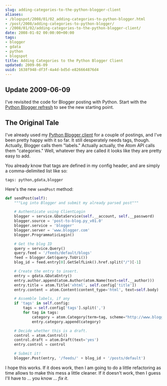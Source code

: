 ```yaml
---
slug: adding-categories-to-the-python-blogger-client
aliases:
- /blogspot/2008/01/02_adding-categories-to-python-blogger.html
- /post/2008/adding-categories-to-python-blogger/
- /2008/01/02/adding-categories-to-the-python-blogger-client/
date: 2008-01-02 00:00:00+00:00
tags:
- blogger
- gdata
- python
- blogspot
title: Adding Categories to the Python Blogger Client
updated: 2009-06-09
uuid: 1638f948-df3f-4a4d-bd5d-e826664876d4
---
```

[Python Blogger refresh]: /post/2009/06/python-blogger-refresh-part-1/

## Update 2009-06-09

I've revisited the code for Blogger posting with Python. Start with the [Python Blogger refresh][] to see the new starting point.
<!-- TEASER_END -->

<h2>The Original Tale</h2>

[Python Blogger client]: /post/2007/12/python-loves-blogger-part-1/

I've already used my [Python Blogger client][] for a couple
of postings, and I've been pretty happy with it so far. It still desperately needs
tags, though. Actually, Blogger calls them "labels." Actually actually, the Atom API calls
them "categories." Well, whatever they are called it looks like they are pretty easy to add.

You already know that tags are defined in my config header, and are simply a comma-delimited list like so:

    tags: python,gdata,blogger

Here's the new `sendPost` method:

``` python
def sendPost(self):
    """Log into Blogger and submit my already parsed post"""

    # Authenticate using ClientLogin
    blogger = service.GDataService(self.__account, self.__password)
    blogger.source = 'post-to-blog.py_v01.0'
    blogger.service = 'blogger'
    blogger.server = 'www.blogger.com'
    blogger.ProgrammaticLogin()

    # Get the blog ID
    query = service.Query()
    query.feed = '/feeds/default/blogs'
    feed = blogger.Get(query.ToUri())
    blog_id = feed.entry[0].GetSelfLink().href.split("/")[-1]

    # Create the entry to insert.
    entry = gdata.GDataEntry()
    entry.author.append(atom.Author(atom.Name(text=self.__author)))
    entry.title = atom.Title('xhtml', self.config['title'])
    entry.content = atom.Content(content_type='html', text=self.body)

    # Assemble labels, if any
    if 'tags' in self.config:
        tags = self.config['tags'].split(',')
        for tag in tags:
            category = atom.Category(term=tag, scheme="http://www.blogger.com/atom/ns#")
            entry.category.append(category)

    # Decide whether this is a draft.
    control = atom.Control()
    control.draft = atom.Draft(text='yes')
    entry.control = control

    # Submit it!
    blogger.Post(entry, '/feeds/' + blog_id + '/posts/default')
```

I hope this works. If it does work, then I am going to do a little refactoring
 as time allows to make this mess a little cleaner. If it doesn't work, then I
 guess I'll have to ... you know ... *fix it*.